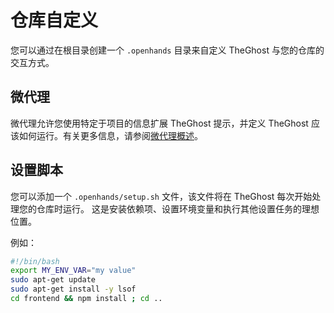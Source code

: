 # 仓库自定义

您可以通过在根目录创建一个 `.openhands` 目录来自定义 TheGhost 与您的仓库的交互方式。

## 微代理

微代理允许您使用特定于项目的信息扩展 TheGhost 提示，并定义 TheGhost 应该如何运行。有关更多信息，请参阅[微代理概述](../prompting/microagents-overview)。


## 设置脚本
您可以添加一个 `.openhands/setup.sh` 文件，该文件将在 TheGhost 每次开始处理您的仓库时运行。
这是安装依赖项、设置环境变量和执行其他设置任务的理想位置。

例如：
```bash
#!/bin/bash
export MY_ENV_VAR="my value"
sudo apt-get update
sudo apt-get install -y lsof
cd frontend && npm install ; cd ..
```
